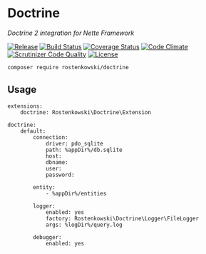 # Doctrine

*Doctrine 2 integration for Nette Framework*

[![Release](http://github-release-version.herokuapp.com/github/rostenkowski/doctrine/release.svg?style=flat)](https://github.com/rostenkowski/doctrine/releases/latest)
[![Build Status](https://travis-ci.org/rostenkowski/doctrine.svg?branch=master)](https://travis-ci.org/rostenkowski/doctrine)
[![Coverage Status](https://coveralls.io/repos/github/rostenkowski/doctrine/badge.svg)](https://coveralls.io/github/rostenkowski/doctrine)
[![Code Climate](https://codeclimate.com/github/rostenkowski/doctrine/badges/gpa.svg)](https://codeclimate.com/github/rostenkowski/doctrine)
[![Scrutinizer Code Quality](https://scrutinizer-ci.com/g/rostenkowski/doctrine/badges/quality-score.png?b=master)](https://scrutinizer-ci.com/g/rostenkowski/doctrine/?branch=master)
[![License](https://img.shields.io/badge/license-New%20BSD-blue.svg)](https://github.com/rostenkowski/doctrine/blob/master/LICENSE)

```bash
composer require rostenkowski/doctrine
```

## Usage

```neon
extensions: 
	doctrine: Rostenkowski\Doctrine\Extension
	
doctrine:
	default:
		connection:
			driver: pdo_sqlite 
			path: %appDir%/db.sqlite
			host: 
			dbname: 
			user: 
			password:
				 
		entity: 
			- %appDir%/entities
		
		logger:
			enabled: yes
			factory: Rostenkowski\Doctrine\Logger\FileLogger
			args: %logDir%/query.log
			
		debugger:
			enabled: yes
```

